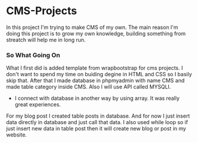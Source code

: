 # CMS-Projects

In this project I'm trying to make CMS of my own. The main reason I'm doing this project is to grow my own knowledge, building something from streatch will help me in long run.

### So What Going On

What I first did is added template from wrapbootstrap for cms projects. I don't want to spend my time on buiding degine in HTML and CSS so I basily skip that.
After that I made database in phpmyadmin with name CMS and made table category inside CMS.
Also I will use API called MYSQLI.

- I connect with database in another way by using array. It was really great experiences.

For my blog post I created table posts in database. And for now I just insert data directly in database and just call that data. I also used while loop so if just insert new data in table post then it will create new blog or post in my website.
